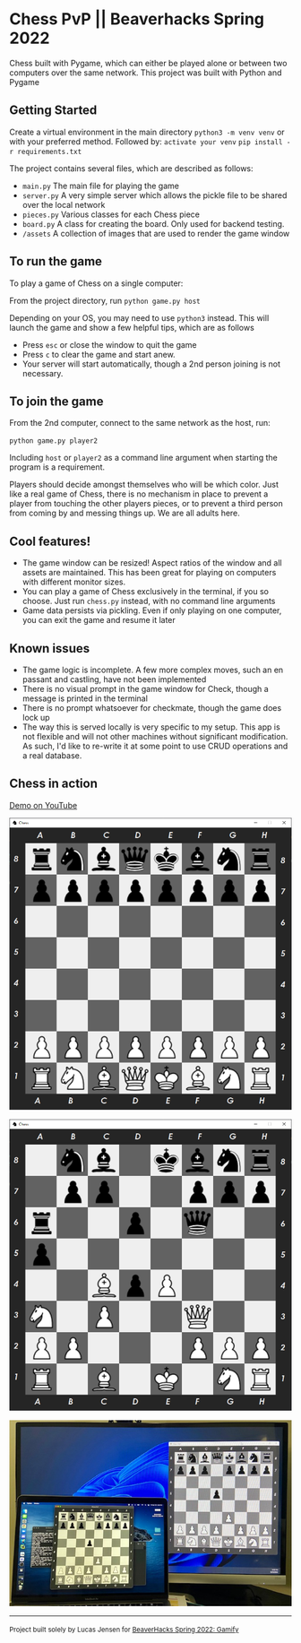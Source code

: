 Chess PvP || Beaverhacks Spring 2022
==============================

Chess built with Pygame, which can either be played alone or between two computers over the same network.  This project 
was built with Python and Pygame

Getting Started
------------
Create a virtual environment in the main directory
`python3 -m venv venv` or with your preferred method. Followed by:
`activate your venv`
`pip install -r requirements.txt` <br>


The project contains several files, which are described as follows:
- `main.py` The main file for playing the game
- `server.py` A very simple server which allows the pickle file to be shared over the local network  
- `pieces.py` Various classes for each Chess piece
- `board.py`  A class for creating the board. Only used for backend testing.
- `/assets` A collection of images that are used to render the game window 


To run the game
------------

To play a game of Chess on a single computer:

From the project directory, run `python game.py host`  

Depending on your OS, you may need to use `python3` instead. This will launch the game and show a few helpful tips, which are as follows
- Press `esc` or close the window to quit the game
- Press `c` to clear the game and start anew.
- Your server will start automatically, though a 2nd person joining is not necessary.

To join the game
------------

From the 2nd computer, connect to the same network as the host, run:

`python game.py player2`

Including `host` or `player2` as a command line argument when starting the program is a requirement.

 Players should decide amongst themselves who will be which color. Just like a real game of Chess, there is no mechanism
in place to prevent a player from touching the other players pieces, or to prevent a third person from coming by and messing things up. 
 We are all adults here.

Cool features!
------------
- The game window can be resized! Aspect ratios of the window and all assets are maintained. This has been great for playing on computers with different monitor sizes.
- You can play a game of Chess exclusively in the terminal, if you so choose. Just run `chess.py` instead, with no command line arguments
- Game data persists via pickling. Even if only playing on one computer, you can exit the game and resume it later

Known issues
------------
- The game logic is incomplete. A few more complex moves, such an en passant and castling, have not been implemented
- There is no visual prompt in the game window for Check, though a message is printed in the terminal
- There is no prompt whatsoever for checkmate, though the game does lock up
- The way this is served locally is very specific to my setup. This app is not flexible and will not other machines without significant modification. As such, I'd like to re-write it at some point to use CRUD operations and a real database.

Chess in action
------------

<a href="https://www.youtube.com/watch?v=y30Trim7Tio&ab_channel=LucasJensen">Demo on YouTube</a>

![Start](assets/start_board.png)

![Mid](assets/mid_game.png)

![PvP](assets/PvP.jpg)


    


--------

<p><small>Project built solely by Lucas Jensen for <a href="https://beaverhacks-spring-2022.devpost.com/">BeaverHacks Spring 2022: Gamify</a></small></p>